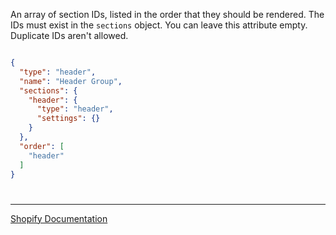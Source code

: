 An array of section IDs, listed in the order that they should be rendered. The IDs must exist in the `sections` object. You can leave this attribute empty. Duplicate IDs aren't allowed.

```json

{
  "type": "header",
  "name": "Header Group",
  "sections": {
    "header": {
      "type": "header",
      "settings": {}
    }
  },
  "order": [
    "header"
  ]
}

```

#

---

[Shopify Documentation](https://shopify.dev/docs/themes/architecture/section-groups#schema)
